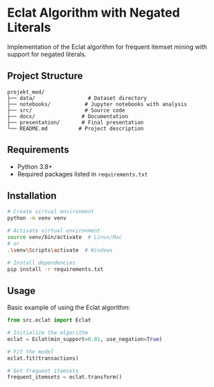 # Eclat Algorithm with Negated Literals

Implementation of the Eclat algorithm for frequent itemset mining with support for negated literals.

## Project Structure

```
projekt_med/
├── data/                 # Dataset directory
├── notebooks/           # Jupyter notebooks with analysis
├── src/                 # Source code
├── docs/               # Documentation
├── presentation/       # Final presentation
└── README.md          # Project description
```

## Requirements

- Python 3.8+
- Required packages listed in `requirements.txt`

## Installation

```bash
# Create virtual environment
python -m venv venv

# Activate virtual environment
source venv/bin/activate  # Linux/Mac
# or
.\venv\Scripts\activate  # Windows

# Install dependencies
pip install -r requirements.txt
```

## Usage

Basic example of using the Eclat algorithm:

```python
from src.eclat import Eclat

# Initialize the algorithm
eclat = Eclat(min_support=0.01, use_negation=True)

# Fit the model
eclat.fit(transactions)

# Get frequent itemsets
frequent_itemsets = eclat.transform()
```